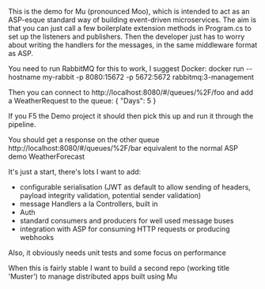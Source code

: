 This is the demo for Mu (pronounced Moo), which is intended to act as an ASP-esque standard way of building event-driven microservices.
The aim is that you can just call a few boilerplate extension methods in Program.cs to set up the listeners and publishers.
Then the developer just has to worry about writing the handlers for the messages, in the same middleware format as ASP.

You need to run RabbitMQ for this to work, I suggest Docker:
docker run --hostname my-rabbit -p 8080:15672 -p 5672:5672 rabbitmq:3-management

Then you can connect to http://localhost:8080/#/queues/%2F/foo and add a WeatherRequest to the queue:
{ "Days": 5 }

If you F5 the Demo project it should then pick this up and run it through the pipeline.

You should get a response on the other queue http://localhost:8080/#/queues/%2F/bar equivalent to the normal ASP demo WeatherForecast

It's just a start, there's lots I want to add: 
- configurable serialisation (JWT as default to allow sending of headers, payload integrity validation, potential sender validation)
- message Handlers a la Controllers, built in
- Auth
- standard consumers and producers for well used message buses
- integration with ASP for consuming HTTP requests or producing webhooks

Also, it obviously needs unit tests and some focus on performance

When this is fairly stable I want to build a second repo (working title 'Muster') to manage distributed apps built using Mu
